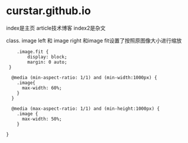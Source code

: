 # curstar.github.io
index是主页
article技术博客
index2是杂文

class. image left 和 image right 和image fit设置了按照原图像大小进行缩放

                    
		.image.fit {
			display: block;
			margin: 0 auto;
     }
      
      @media (min-aspect-ratio: 1/1) and (min-width:1000px) {
        .image{
          max-width: 60%;
        }
      }
      
      @media (max-aspect-ratio: 1/1) and (min-height:1000px) {
        .image {
          max-width: 50%;
        }
      
    }